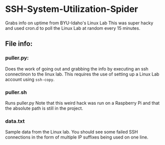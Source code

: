 # SSH-System-Utilization-Spider
Grabs info on uptime from BYU-Idaho's Linux Lab
This was super hacky and used cron.d to poll the Linux Lab at random every 15 minutes.

## File info: 
### puller.py:
Does the work of going out and grabbing the info by executing an ssh connectinon to the linux lab.
This requires the use of setting up a Linux Lab account using `ssh-copy`.

### puller.sh
Runs puller.py
Note that this weird hack was run on a Raspberry Pi and that the absolute path is still in the project.

### data.txt
Sample data from the Linux lab.
You should see some failed SSH connections in the form of multiple IP suffixes being used on one line.
